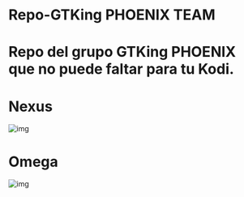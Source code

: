 # Repo-GTKing PHOENIX TEAM
# Repo del grupo GTKing PHOENIX que no puede faltar para tu Kodi.

# Nexus
![img](https://i.imgur.com/0lOaMP2.png)

# Omega
![img](https://i.imgur.com/GHIq0z9.png)